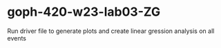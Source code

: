 # goph-420-w23-lab03-ZG
Run driver file to generate plots and create linear gression analysis on all events
